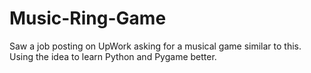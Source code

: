 # Music-Ring-Game
Saw a job posting on UpWork asking for a musical game similar to this.  Using the idea to learn Python and Pygame better.
